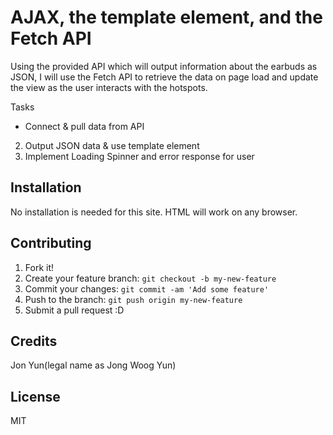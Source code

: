 # AJAX, the template element, and the Fetch API 
Using the provided API which will output information about the earbuds as JSON, I will use the Fetch API to retrieve the data on page load and update the view as the user interacts with the hotspots.

Tasks
* Connect & pull data from API
2. Output JSON data & use template element
3. Implement Loading Spinner and error response for user


## Installation

No installation is needed for this site. HTML will work on any browser.

## Contributing

1. Fork it!
2. Create your feature branch: `git checkout -b my-new-feature`
3. Commit your changes: `git commit -am 'Add some feature'`
4. Push to the branch: `git push origin my-new-feature`
5. Submit a pull request :D


## Credits

Jon Yun(legal name as Jong Woog Yun)


## License

MIT 
